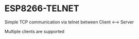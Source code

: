 # ESP8266-TELNET
Simple TCP communication via telnet between Client &lt;--> Server

Multiple clients are supported
